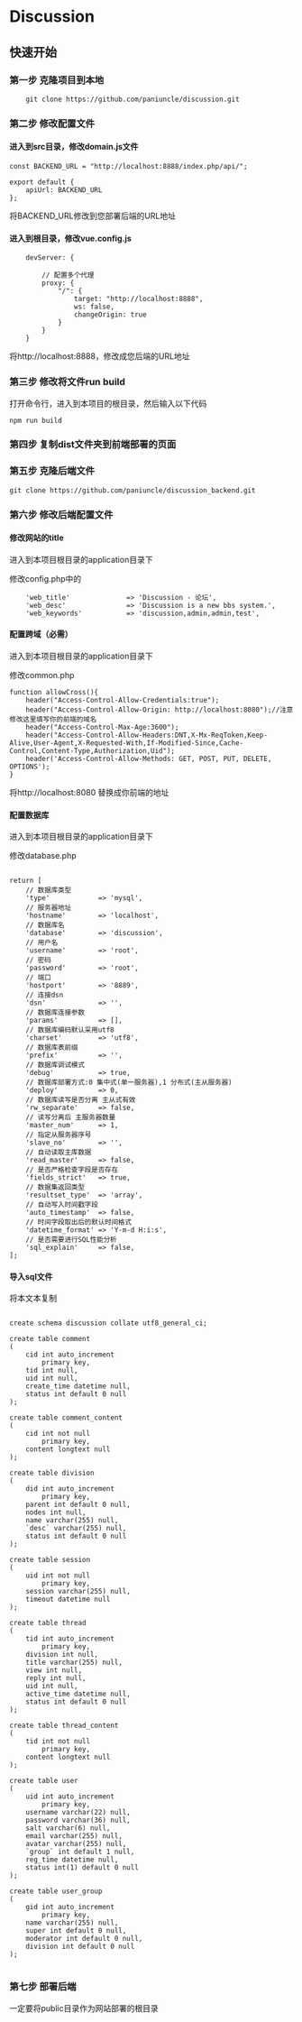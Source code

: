 # Discussion

## 快速开始

### 第一步 克隆项目到本地


```
    git clone https://github.com/paniuncle/discussion.git
```

### 第二步 修改配置文件

#### 进入到src目录，修改domain.js文件
```
const BACKEND_URL = "http://localhost:8888/index.php/api/";

export default {
    apiUrl: BACKEND_URL
};
```
将BACKEND_URL修改到您部署后端的URL地址

#### 进入到根目录，修改vue.config.js

```
    devServer: {

        // 配置多个代理
        proxy: {
            "/": {
                target: "http://localhost:8888",
                ws: false,
                changeOrigin: true
            }
        }
    }
```
将http://localhost:8888，修改成您后端的URL地址


### 第三步 修改将文件run build
打开命令行，进入到本项目的根目录，然后输入以下代码
```
npm run build
```

### 第四步 复制dist文件夹到前端部署的页面

### 第五步 克隆后端文件

```
git clone https://github.com/paniuncle/discussion_backend.git
```

### 第六步 修改后端配置文件
#### 修改网站的title
进入到本项目根目录的application目录下

修改config.php中的
```
    'web_title'              => 'Discussion - 论坛',
    'web_desc'               => 'Discussion is a new bbs system.',
    'web_keywords'           => 'discussion,admin,admin,test',
```

#### 配置跨域（必需）
进入到本项目根目录的application目录下

修改common.php
```
function allowCross(){
    header("Access-Control-Allow-Credentials:true");
    header("Access-Control-Allow-Origin: http://localhost:8080");//注意修改这里填写你的前端的域名
    header("Access-Control-Max-Age:3600");
    header("Access-Control-Allow-Headers:DNT,X-Mx-ReqToken,Keep-Alive,User-Agent,X-Requested-With,If-Modified-Since,Cache-Control,Content-Type,Authorization,Uid");
    header('Access-Control-Allow-Methods: GET, POST, PUT, DELETE, OPTIONS');
}
```

将http://localhost:8080 替换成你前端的地址

#### 配置数据库
进入到本项目根目录的application目录下

修改database.php
```

return [
    // 数据库类型
    'type'            => 'mysql',
    // 服务器地址
    'hostname'        => 'localhost',
    // 数据库名
    'database'        => 'discussion',
    // 用户名
    'username'        => 'root',
    // 密码
    'password'        => 'root',
    // 端口
    'hostport'        => '8889',
    // 连接dsn
    'dsn'             => '',
    // 数据库连接参数
    'params'          => [],
    // 数据库编码默认采用utf8
    'charset'         => 'utf8',
    // 数据库表前缀
    'prefix'          => '',
    // 数据库调试模式
    'debug'           => true,
    // 数据库部署方式:0 集中式(单一服务器),1 分布式(主从服务器)
    'deploy'          => 0,
    // 数据库读写是否分离 主从式有效
    'rw_separate'     => false,
    // 读写分离后 主服务器数量
    'master_num'      => 1,
    // 指定从服务器序号
    'slave_no'        => '',
    // 自动读取主库数据
    'read_master'     => false,
    // 是否严格检查字段是否存在
    'fields_strict'   => true,
    // 数据集返回类型
    'resultset_type'  => 'array',
    // 自动写入时间戳字段
    'auto_timestamp'  => false,
    // 时间字段取出后的默认时间格式
    'datetime_format' => 'Y-m-d H:i:s',
    // 是否需要进行SQL性能分析
    'sql_explain'     => false,
];
```

#### 导入sql文件
将本文本复制
```

create schema discussion collate utf8_general_ci;

create table comment
(
	cid int auto_increment
		primary key,
	tid int null,
	uid int null,
	create_time datetime null,
	status int default 0 null
);

create table comment_content
(
	cid int not null
		primary key,
	content longtext null
);

create table division
(
	did int auto_increment
		primary key,
	parent int default 0 null,
	nodes int null,
	name varchar(255) null,
	`desc` varchar(255) null,
	status int default 0 null
);

create table session
(
	uid int not null
		primary key,
	session varchar(255) null,
	timeout datetime null
);

create table thread
(
	tid int auto_increment
		primary key,
	division int null,
	title varchar(255) null,
	view int null,
	reply int null,
	uid int null,
	active_time datetime null,
	status int default 0 null
);

create table thread_content
(
	tid int not null
		primary key,
	content longtext null
);

create table user
(
	uid int auto_increment
		primary key,
	username varchar(22) null,
	password varchar(36) null,
	salt varchar(6) null,
	email varchar(255) null,
	avatar varchar(255) null,
	`group` int default 1 null,
	reg_time datetime null,
	status int(1) default 0 null
);

create table user_group
(
	gid int auto_increment
		primary key,
	name varchar(255) null,
	super int default 0 null,
	moderator int default 0 null,
	division int default 0 null
);


```

### 第七步 部署后端


一定要将public目录作为网站部署的根目录


